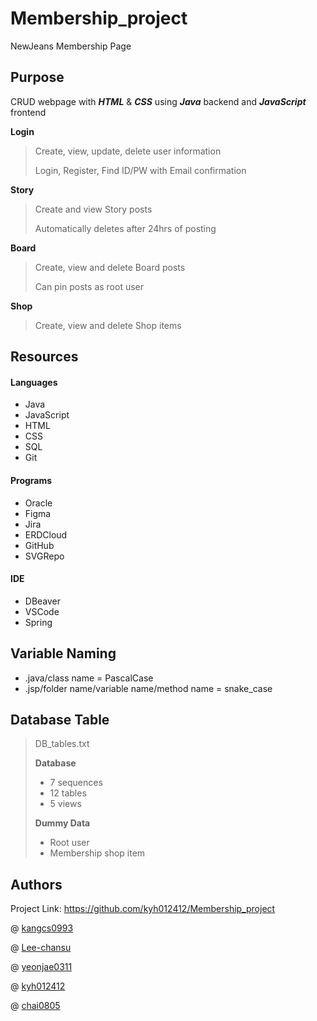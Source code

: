 # Membership_project
NewJeans Membership Page

## Purpose
CRUD webpage with **_HTML_** & **_CSS_** using **_Java_** backend and **_JavaScript_** frontend

**Login**

> Create, view, update, delete user information
>
> Login, Register, Find ID/PW with Email confirmation

**Story**

> Create and view Story posts
>
> Automatically deletes after 24hrs of posting

**Board**

> Create, view and delete Board posts
>
> Can pin posts as root user

**Shop**

> Create, view  and delete Shop items

## Resources

#### Languages
 - Java
 - JavaScript
 - HTML
 - CSS
 - SQL
 - Git

#### Programs
 - Oracle
 - Figma
 - Jira
 - ERDCloud
 - GitHub
 - SVGRepo

#### IDE
 - DBeaver
 - VSCode
 - Spring
 
## Variable Naming
 - .java/class name = PascalCase
 - .jsp/folder name/variable name/method name = snake_case

## Database Table

> DB_tables.txt
> 
> **Database**
> - 7 sequences
> - 12 tables
> - 5 views
> 
> **Dummy Data**
> - Root user
> - Membership shop item

## Authors

Project Link: https://github.com/kyh012412/Membership_project

@ [kangcs0993](https://github.com/kangcs0993)

@ [Lee-chansu](https://github.com/Lee-chansu)

@ [yeonjae0311](https://github.com/yeonjae0311)

@ [kyh012412](https://github.com/kyh012412)

@ [chai0805](https://github.com/chai0805)